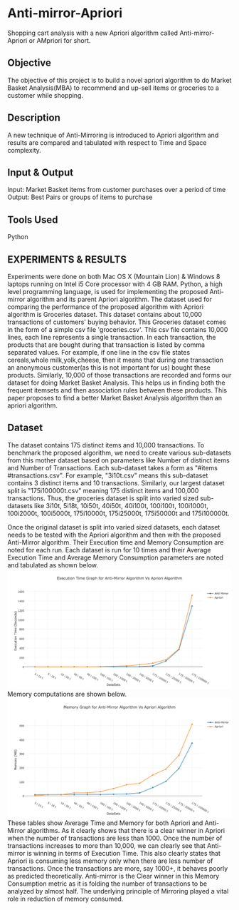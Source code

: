 # Anti-mirror-Apriori
Shopping cart analysis with a new Apriori algorithm called Anti-mirror-Apriori or AMpriori for short.

## Objective

The objective of this project is to build a novel apriori algorithm to do Market Basket Analysis(MBA) to recommend and up-sell items or groceries to a customer while shopping. 

## Description

A new technique of Anti-Mirroring is introduced to Apriori algorithm and results are compared and tabulated with respect to Time and Space complexity. 

## Input & Output

Input:  Market Basket items from customer purchases over a period of time
Output: Best Pairs or groups of items to purchase

## Tools Used

Python

## EXPERIMENTS & RESULTS

Experiments were done on both Mac OS X (Mountain Lion) & Windows 8 laptops running on Intel i5 Core processor with 4 GB RAM. Python, a high level programming language, is used for implementing the proposed Anti-mirror algorithm and its parent Apriori algorithm. The dataset used for comparing the performance of the proposed algorithm with Apriori algorithm is Groceries dataset. This dataset contains about 10,000 transactions of customers' buying behavior. This Groceries dataset comes in the form of a simple csv file 'groceries.csv'. This csv file contains 10,000 lines, each line represents a single transaction. In each transaction, the products that are bought during that transaction is listed by comma separated values. For example, if one line in the csv file states cereals,whole milk,yolk,cheese, then it means that during one transaction an anonymous customer(as this is not important for us) bought these products. Similarly, 10,000 of those transactions are recorded and forms our dataset for doing Market Basket Analysis. This helps us in finding both the frequent itemsets and then association rules between these products. This paper proposes to find a better Market Basket Analysis algorithm than an apriori algorithm.

## Dataset

The dataset contains 175 distinct items and 10,000 transactions. To benchmark the proposed algorithm, we need to create various sub-datasets from this mother dataset based on parameters like Number of distinct items and Number of Transactions. Each sub-dataset takes a form as "#items #transactions.csv". For example, "3i10t.csv" means this sub-dataset contains 3 distinct items and 10 transactions. Similarly, our largest dataset split is "175i100000t.csv" meaning 175 distinct items and 100,000 transactions. Thus, the groceries dataset is split into varied sized sub-datasets like 3i10t, 5i18t, 10i50t, 40i50t, 40i100t, 100i100t, 100i1000t, 100i2000t, 100i5000t, 175i10000t, 175i25000t, 175i50000t and 175i100000t.

Once the original dataset is split into varied sized datasets, each dataset needs to be tested with the Apriori algorithm and then with the proposed Anti-Mirror algorithm. Their Execution time and Memory Consumption are noted for each run. Each dataset is run for 10 times and their Average Execution Time and Average Memory Consumption parameters are noted and tabulated as shown below. ![here](https://github.com/subashgandyer/Anti-mirror-Apriori/blob/master/Time%20Graph.png) Memory computations are shown below. ![here](https://github.com/subashgandyer/Anti-mirror-Apriori/blob/master/Memory%20Graph.png) These tables show Average Time and Memory for both Apriori and Anti-Mirror algorithms. As it clearly shows that there is a clear winner in Apriori when the number of transactions are less than 1000.  Once the number of transactions increases to more than 10,000, we can clearly see that Anti-mirror is winning in terms of Execution Time. This also clearly states that Apriori is consuming less memory only when there are less number of transactions. Once the transactions are more, say 1000+, it behaves poorly as predicted theoretically. Anti-mirror is the Clear winner in this Memory Consumption metric as it is folding the number of transactions to be analyzed by almost half. The underlying principle of Mirroring played a vital role in reduction of memory consumed.
